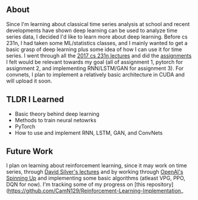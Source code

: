 ## About
Since I'm learning about classical time series analysis at school and recent developments have shown deep learning can be used to analyze time series data, I decided I'd like to learn more about deep learning. Before cs 231n, I had taken some ML/statistics classes, and I mainly wanted to get a basic grasp of deep learning plus some idea of how I can use it for time series. I went through all the [2017 cs 231n lectures](https://www.youtube.com/watch?v=vT1JzLTH4G4) and did the [assignments](https://cs231n.github.io/) I felt would be relevant towards my goal (all of assignment 1, pytorch for assignment 2, and implementing RNN/LSTM/GAN for assignment 3). For convnets, I plan to implement a relatively basic architecture in CUDA and will upload it soon.

## TLDR I Learned
 - Basic theory behind deep learning
 - Methods to train neural netowrks
 - PyTorch
 - How to use and implement RNN, LSTM, GAN, and ConvNets

## Future Work
I plan on learning about reinforcement learning, since it may work on time series, through [David Silver's lectures](https://www.youtube.com/watch?v=2pWv7GOvuf0) and by working through [OpenAI's Spinning Up](https://spinningup.openai.com/en/latest/user/introduction.html) and implementing some basic algorithms (atleast VPG, PPO, DQN for now). I'm tracking some of my progress on [this repository](https://github.com/CamN129/Reinforcement-Learning-Implementation_
